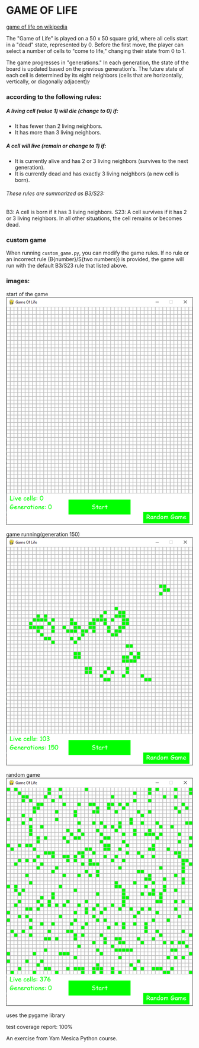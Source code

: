 # GAME OF LIFE
[game of life on wikipedia](https://en.wikipedia.org/wiki/Conway%27s_Game_of_Life)

The "Game of Life" is played on a 50 x 50 square grid, where all cells start in a "dead" state, represented by 0.
Before the first move, the player can select a number of cells to "come to life," changing their state from 0 to 1.

The game progresses in "generations." In each generation, the state of the board is updated based on the previous generation's. The future state of each cell is determined by its eight neighbors (cells that are horizontally, vertically, or diagonally adjacent)ץ

### according to the following rules:

##### A living cell (value 1) will die (change to 0) if:
 - It has fewer than 2 living neighbors.
 - It has more than 3 living neighbors.

##### A cell will live (remain or change to 1) if:
 - It is currently alive and has 2 or 3 living neighbors (survives to the next generation).
 - It is currently dead and has exactly 3 living neighbors (a new cell is born).

###### These rules are summarized as B3/S23:
B3: A cell is born if it has 3 living neighbors.
S23: A cell survives if it has 2 or 3 living neighbors.
In all other situations, the cell remains or becomes dead.

### custom game
When running `custom_game.py`, you can modify the game rules.
If no rule or an incorrect rule (B{number}/S{two numbers}) is provided, the game will run with the default B3/S23 rule that listed above.


### images:
start of the game
<img src="images/empty board.png" alt="start of the game"/>

game running(generation 150)
<img src="images/game.png" alt="game running(generation 150, live cells 103)"/>

random game
<img src="images/random game.png" alt="random game"/>


uses the pygame library

test coverage report: 100%

An exercise from Yam Mesica Python course.